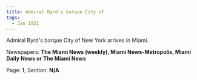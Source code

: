 ```yaml
---  
title: Admiral Byrd's barque City of  
tags:  
  - Jan 1931  
---  
```

  
Admiral Byrd's barque City of New York arrives in Miami.  
  
Newspapers: **The Miami News (weekly), Miami News-Metropolis, Miami Daily News or The Miami News**  
  
Page: **1**, Section: **N/A** 
